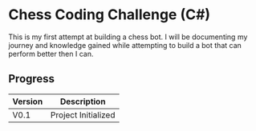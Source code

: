 # Chess Coding Challenge (C#)

This is my first attempt at building a chess bot. I will be documenting my journey and knowledge gained while attempting to build a bot that can perform better then I can.

## Progress

| Version |     Description     |
| ------- | :-----------------: |
| V0.1    | Project Initialized |
